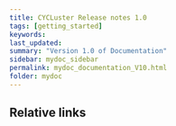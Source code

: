 ```yaml
---
title: CYCLuster Release notes 1.0
tags: [getting_started]
keywords: 
last_updated: 
summary: "Version 1.0 of Documentation"
sidebar: mydoc_sidebar
permalink: mydoc_documentation_V10.html
folder: mydoc
---
```


## Relative links



<!-- {% include links.html %} -->

